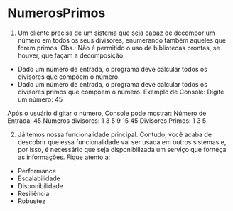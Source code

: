# NumerosPrimos

1. Um cliente precisa de um sistema que seja capaz de decompor um número em todos os seus divisores, enumerando também aqueles que forem primos. 
Obs.: Não é permitido o uso de bibliotecas prontas, se houver, que façam a decomposição. 
* Dado um número de entrada, o programa deve calcular todos os divisores que compõem o número. 
* Dado um número de entrada, o programa deve calcular todos os divisores primos que compõem o número. 
Exemplo de Console: 
Digite um número: 45 

Após o usuário digitar o número, Console pode mostrar: 
Número de Entrada: 45 
Números divisores: 1 3 5 9 15 45 
Divisores Primos: 1 3 5

2. Já temos nossa funcionalidade principal. Contudo, você acaba de descobrir que essa funcionalidade vai ser usada em outros sistemas e, por isso, é necessário que seja disponibilizada um serviço que forneça as informações. Fique atento a: 
* Performance 
* Escalabilidade 
* Disponibilidade 
* Resiliência 
* Robustez
